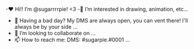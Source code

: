 -❤ Hi!! I’m @sugarrrrpie! <3
-🥺 I’m interested in drawing, animation, etc...
- 🌱 Having a bad day? My DMS are always open, you can vent there! I'll always be by your side ...
- 💞️ I’m looking to collaborate on ...
- 📫 How to reach me: DMS: #sugarpie.#0001 ...

<!---
sugarrrrpie/sugarrrrpie is a ✨ special ✨ repository because its `README.md` (this file) appears on your GitHub profile.
You can click the Preview link to take a look at your changes.
--->
